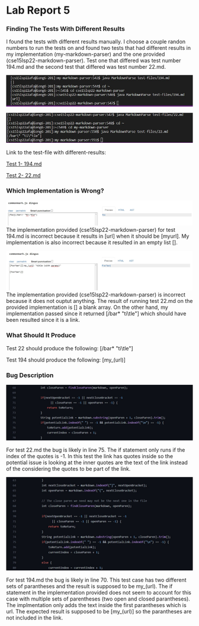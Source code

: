 # Lab Report 5

### Finding The Tests With Different Results

I found the tests with different results manually. I choose a couple randon numbers to run the tests on and found two tests that had different results in my implementation (my-markdown-parser) and the one provided (cse15lsp22-markdown-parser). Test one that differed was test number 194.md and the second test that differed was test number 22.md. 

![Test1](differenttest1.jpg)

![Test2](differenttest2.jpg)

Link to the test-file with different-results:

[Test 1- 194.md](https://github.com/nidhidhamnani/markdown-parser/blob/main/test-files/194.md)

[Test 2- 22.md](https://github.com/nidhidhamnani/markdown-parser/blob/main/test-files/22.md)

### Which Implementation is Wrong?
![Test 194](test194.jpg)
The implementation provided (cse15lsp22-markdown-parser) for test 194.md is incorrect because it results in [url] when it should be [myurl]. My implementation is also incorrect because it resulted in an empty list []. 

![Test 22](test22.jpg)
The implementation provided (cse15lsp22-markdown-parser) is incorrect because it does not ouptut anything. The result of running test 22.md on the provided implementation is [] a blank array. On the other hand, my implementation passed since it returned [/bar\* "ti\tle"] which should have been resulted since it is a link.


### What Should It Produce 
Test 22 should produce the following: [/bar\* "ti\tle"]

Test 194 should produce the following: [my_(url)]


### Bug Description
![Bug22](BugFor22.jpg)

For test 22.md the bug is likely in line 75. The if statement only runs if the index of the quotes is -1. In this test the link has quotes inside so the potential issue is looking at the inner quotes are the text of the link instead of the considering the quotes to be part of the link. 


![Bug194](BugFor194.jpg)

For test 194.md the bug is likely in line 70. This test case has two different sets of parantheses and the result is supposed to be my_(url). The if statement in the implementation provided does not seem to account for this case with multiple sets of parentheses (two open and closed parantheses). The implmentation only adds the text inside the first parantheses which is url. The expected result is supposed to be [my_(url)] so the parantheses are not included in the link.